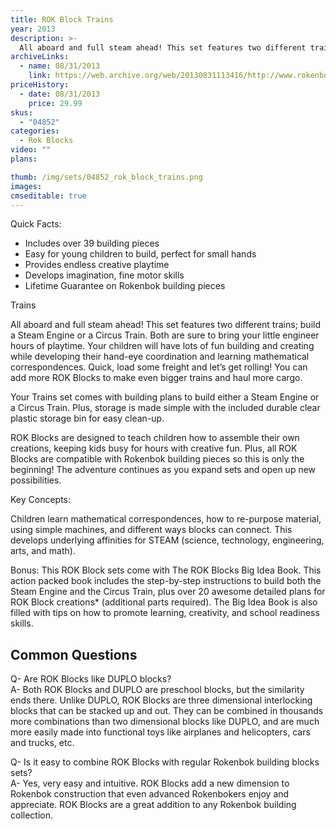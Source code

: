 ```yaml
---
title: ROK Block Trains
year: 2013
description: >-
  All aboard and full steam ahead! This set features two different trains; build a Steam Engine or a Circus Train. Both are sure to bring your little engineer hours of playtime. Your children will have lots of fun building and creating while developing their hand-eye coordination and learning mathematical correspondences.
archiveLinks:
  - name: 08/31/2013
    link: https://web.archive.org/web/20130831113416/http://www.rokenbok.com/estore/construction/trains
priceHistory:
  - date: 08/31/2013
    price: 29.99
skus:
  - "04852"
categories: 
  - Rok Blocks
video: ""
plans:

thumb: /img/sets/04852_rok_block_trains.png
images:
cmseditable: true
---
```

Quick Facts:
  - Includes over 39 building pieces
  - Easy for young children to build, perfect for small hands
  - Provides endless creative playtime
  - Develops imagination, fine motor skills
  - Lifetime Guarantee on Rokenbok building pieces

Trains

All aboard and full steam ahead! This set features two different trains; build a Steam Engine or a Circus Train. Both are sure to bring your little engineer hours of playtime. Your children will have lots of fun building and creating while developing their hand-eye coordination and learning mathematical correspondences. Quick, load some freight and let’s get rolling! You can add more ROK Blocks to make even bigger trains and haul more cargo.

Your Trains set comes with building plans to build either a Steam Engine or a Circus Train. Plus, storage is made simple with the included durable clear plastic storage bin for easy clean-up.

ROK Blocks are designed to teach children how to assemble their own creations, keeping kids busy for hours with creative fun.  Plus, all ROK Blocks are compatible with Rokenbok building pieces so this is only the beginning! The adventure continues as you expand sets and open up new possibilities.

Key Concepts:

Children learn mathematical correspondences, how to re-purpose material, using simple machines, and different ways blocks can connect.  This develops underlying affinities for STEAM (science, technology, engineering, arts, and math).

Bonus:  This ROK Block sets come with The ROK Blocks Big Idea Book. This action packed book includes the step-by-step instructions to build both the Steam Engine and the Circus Train,  plus over 20 awesome detailed plans for ROK Block creations* (additional parts required). The Big Idea Book is also filled with tips on how to promote learning, creativity, and school readiness skills.

## Common Questions
Q- Are ROK Blocks like DUPLO blocks?    
A- Both ROK Blocks and DUPLO are preschool blocks, but the similarity ends there. Unlike DUPLO, ROK Blocks are three dimensional interlocking blocks that can be stacked up and out. They can be combined in thousands more combinations than two dimensional blocks like DUPLO, and are much more easily made into functional toys like airplanes and helicopters, cars and trucks, etc.

Q- Is it easy to combine ROK Blocks with regular Rokenbok building blocks sets?    
A- Yes, very easy and intuitive. ROK Blocks add a new dimension to Rokenbok construction that even advanced Rokenbokers enjoy and appreciate. ROK Blocks are a great addition to any Rokenbok building collection.
